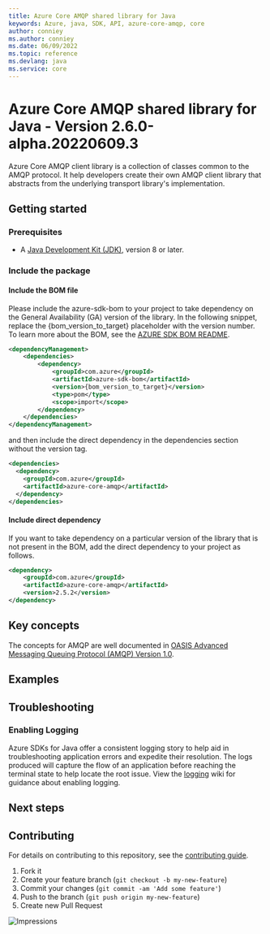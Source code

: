 ```yaml
---
title: Azure Core AMQP shared library for Java
keywords: Azure, java, SDK, API, azure-core-amqp, core
author: conniey
ms.author: conniey
ms.date: 06/09/2022
ms.topic: reference
ms.devlang: java
ms.service: core
---
```

# Azure Core AMQP shared library for Java - Version 2.6.0-alpha.20220609.3 


Azure Core AMQP client library is a collection of classes common to the AMQP protocol. It help developers create their
own AMQP client library that abstracts from the underlying transport library's implementation.

## Getting started

### Prerequisites

- A [Java Development Kit (JDK)][jdk_link], version 8 or later.

### Include the package
#### Include the BOM file

Please include the azure-sdk-bom to your project to take dependency on the General Availability (GA) version of the library. In the following snippet, replace the {bom_version_to_target} placeholder with the version number.
To learn more about the BOM, see the [AZURE SDK BOM README](https://github.com/Azure/azure-sdk-for-java/blob/main/sdk/boms/azure-sdk-bom/README.md).

```xml
<dependencyManagement>
    <dependencies>
        <dependency>
            <groupId>com.azure</groupId>
            <artifactId>azure-sdk-bom</artifactId>
            <version>{bom_version_to_target}</version>
            <type>pom</type>
            <scope>import</scope>
        </dependency>
    </dependencies>
</dependencyManagement>
```
and then include the direct dependency in the dependencies section without the version tag.

```xml
<dependencies>
  <dependency>
    <groupId>com.azure</groupId>
    <artifactId>azure-core-amqp</artifactId>
  </dependency>
</dependencies>
```

#### Include direct dependency
If you want to take dependency on a particular version of the library that is not present in the BOM,
add the direct dependency to your project as follows.

[//]: # ({x-version-update-start;com.azure:azure-core-amqp;current})
```xml
<dependency>
    <groupId>com.azure</groupId>
    <artifactId>azure-core-amqp</artifactId>
    <version>2.5.2</version>
</dependency>
```
[//]: # ({x-version-update-end})

## Key concepts

The concepts for AMQP are well documented in [OASIS Advanced Messaging Queuing Protocol (AMQP) Version
1.0](https://docs.oasis-open.org/amqp/core/v1.0/os/amqp-core-overview-v1.0-os.html).

## Examples

## Troubleshooting

### Enabling Logging

Azure SDKs for Java offer a consistent logging story to help aid in troubleshooting application errors and expedite
their resolution. The logs produced will capture the flow of an application before reaching the terminal state to help
locate the root issue. View the [logging][logging] wiki for guidance about enabling logging.

## Next steps

## Contributing

For details on contributing to this repository, see the [contributing guide](https://github.com/Azure/azure-sdk-for-java/blob/main/CONTRIBUTING.md).

1. Fork it
1. Create your feature branch (`git checkout -b my-new-feature`)
1. Commit your changes (`git commit -am 'Add some feature'`)
1. Push to the branch (`git push origin my-new-feature`)
1. Create new Pull Request

<!-- Links -->
[logging]: https://github.com/Azure/azure-sdk-for-java/wiki/Logging-with-Azure-SDK
[jdk_link]: /java/azure/jdk/?view=azure-java-stable

![Impressions](https://azure-sdk-impressions.azurewebsites.net/api/impressions/azure-sdk-for-java%2Fsdk%2Fcore%2Fazure-core-amqp%2FREADME.png)

